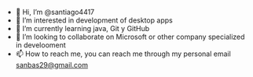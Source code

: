 - 👋 Hi, I’m @santiago4417
- 👀 I’m interested in development of desktop apps
- 🌱 I’m currently learning java, Git y GitHub 
- 💞️ I’m looking to collaborate on Microsoft or other company specialized in develooment
- 📫 How to reach me, you can reach me through my personal email sanbas29@gmail.com

<!---
santiago4417/santiago4417 is a ✨ special ✨ repository because its `README.md` (this file) appears on your GitHub profile.
You can click the Preview link to take a look at your changes.
--->
